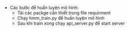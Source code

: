 - Các bước để huấn luyện mô hình:
  + Tải các packge cần thiết trong file requirment
  + Chạy hmm_train.py để huấn luyện mô hình 
  + Sau khi train xong chạy api_server.py để start server
